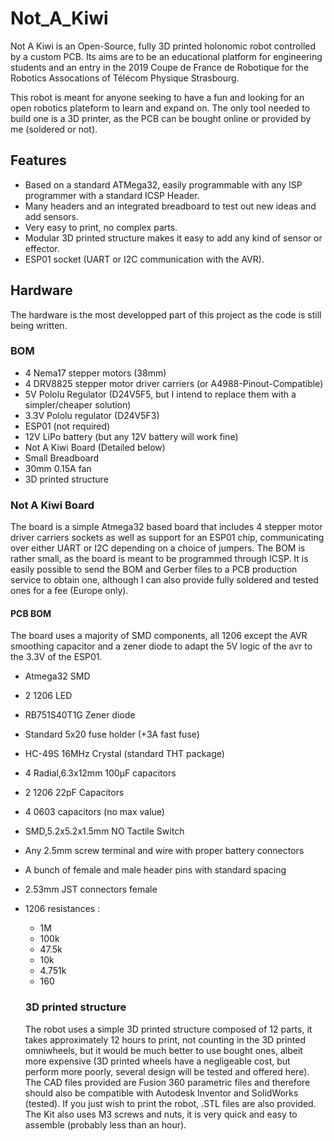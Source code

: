 # Not_A_Kiwi
Not A Kiwi is an Open-Source, fully 3D printed holonomic robot controlled by a custom PCB. Its aims are to be an educational platform for engineering students and an entry in the 2019 Coupe de France de Robotique for the Robotics Assocations of Télécom Physique Strasbourg.

This robot is meant for anyone seeking to have a fun and looking for an open robotics plateform to learn and expand on. The only tool needed to build one is a 3D printer, as the PCB can be bought online or provided by me (soldered or not).

## Features
- Based on a standard ATMega32, easily programmable with any ISP programmer with a standard ICSP Header.
- Many headers and an integrated breadboard to test out new ideas and add sensors.
- Very easy to print, no complex parts.
- Modular 3D printed structure makes it easy to add any kind of sensor or effector.
- ESP01 socket (UART or I2C communication with the AVR).

## Hardware
The hardware is the most developped part of this project as the code is still being written.

### BOM
- 4 Nema17 stepper motors (38mm)
- 4 DRV8825 stepper motor driver carriers (or A4988-Pinout-Compatible)
- 5V Pololu Regulator (D24V5F5, but I intend to replace them with a simpler/cheaper solution)
- 3.3V Pololu regulator (D24V5F3)
- ESP01 (not required)
- 12V LiPo battery (but any 12V battery will work fine)
- Not A Kiwi Board (Detailed below)
- Small Breadboard
- 30mm 0.15A fan
- 3D printed structure

### Not A Kiwi Board
The board is a simple Atmega32 based board that includes 4 stepper motor driver carriers sockets as well as support for an ESP01 chip, communicating over either UART or I2C depending on a choice of jumpers. The BOM is rather small, as the board is meant to be programmed through ICSP. It is easily possible to send the BOM and Gerber files to a PCB production service to obtain one, although I can also provide fully soldered and tested ones for a fee (Europe only).

#### PCB BOM
The board uses a majority of SMD components, all 1206 except the AVR smoothing capacitor and a zener diode to adapt the 5V logic of the avr to the 3.3V of the ESP01. 

- Atmega32 SMD
- 2 1206 LED
- RB751S40T1G Zener diode

- Standard 5x20 fuse holder (+3A fast fuse)
- HC-49S 16MHz Crystal (standard THT package)
- 4 Radial,6.3x12mm 100µF capacitors
- 2 1206 22pF Capacitors
- 4 0603 capacitors (no max value)
- SMD,5.2x5.2x1.5mm NO Tactile Switch
- Any 2.5mm screw terminal and wire with proper battery connectors
- A bunch of female and male header pins with standard spacing
- 2.53mm JST connectors female

- 1206 resistances : 
  - 1M
  - 100k 
  - 47.5k
  - 10k
  - 4.751k  
  - 160
  
  ### 3D printed structure
  
  The robot uses a simple 3D printed structure composed of 12 parts, it takes approximately 12 hours to print, not counting in the 3D printed omniwheels, but it would be much better to use bought ones, albeit more expensive (3D printed wheels have a negligeable cost, but perform more poorly, several design will be tested and offered here).
  The CAD files provided are Fusion 360 parametric files and therefore should also be compatible with Autodesk Inventor and SolidWorks (tested). If you just wish to print the robot, .STL files are also provided. The Kit also uses M3 screws and nuts, it is very quick and easy to assemble (probably less than an hour).
